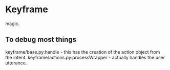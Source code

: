 # Keyframe

magic.

## To debug most things

keyframe/base.py:handle - this has the creation of the action object from the intent.
keyframe/actions.py:processWrapper - actually handles the user utterance.
